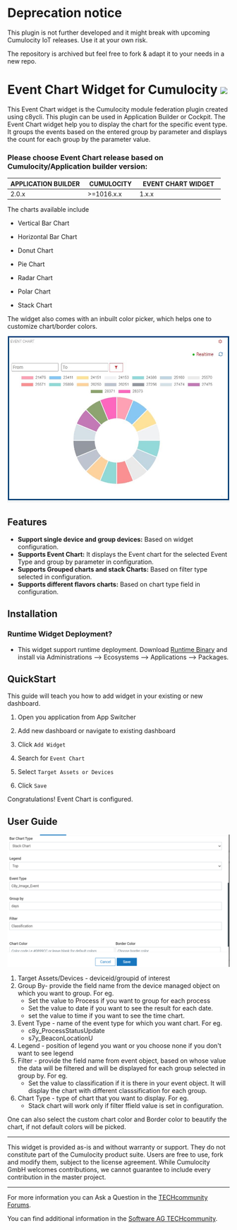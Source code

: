 # Deprecation notice
This plugin is not further developed and it might break with upcoming Cumulocity IoT releases. Use it at your own risk.

The repository is archived but feel free to fork & adapt it to your needs in a new repo.
# Event Chart Widget for Cumulocity [<img width="35" src="https://user-images.githubusercontent.com/32765455/211497905-561e9197-18b9-43d5-a023-071d3635f4eb.png"/>](https://github.com/SoftwareAG/cumulocity-event-chart-widget-plugin/releases/download/1.0.6/sag-ps-pkg-event-chart-widget-1.0.6.zip)

This Event Chart widget is the Cumulocity module federation plugin created using c8ycli. This plugin can be used in Application Builder or Cockpit.
The Event Chart widget help you to display the chart for the specific event type. It groups the events based on the entered group by parameter and displays the count for each group by the parameter value.

### Please choose Event Chart release based on Cumulocity/Application builder version:

|APPLICATION BUILDER&nbsp; | &nbsp;CUMULOCITY&nbsp; |&nbsp; EVENT CHART WIDGET &nbsp; |
|--------------------|------------|-----------------------------|
| 2.0.x              | >=1016.x.x   | 1.x.x                       |


The charts available include

  * Vertical Bar Chart

  * Horizontal Bar Chart

  * Donut Chart

  * Pie Chart

  * Radar Chart

  * Polar Chart

  * Stack Chart

  The widget also comes with an inbuilt color picker, which helps one to customize chart/border colors. 

![Image](images/event-chart.jpg)

    
## Features

*  **Support single device and group devices:** Based on widget configuration.
*  **Supports Event Chart:** It displays the Event chart for the selected Event Type and group by parameter in configuration.
*  **Supports Grouped charts and stack Charts:** Based on filter type selected in configuration.
*  **Supports different flavors charts:** Based on chart type field in configuration.

   
## Installation

### Runtime Widget Deployment?

* This widget support runtime deployment. Download [Runtime Binary](https://github.com/SoftwareAG/cumulocity-event-chart-widget-plugin/releases/download/1.0.6/sag-ps-pkg-event-chart-widget-1.0.6.zip) and install via Administrations --> Ecosystems --> Applications --> Packages.

## QuickStart

This guide will teach you how to add widget in your existing or new dashboard.

1. Open you application from App Switcher

2. Add new dashboard or navigate to existing dashboard

3. Click `Add Widget`

4. Search for `Event Chart`

5. Select `Target Assets or Devices`

7. Click `Save`

Congratulations! Event Chart is configured.

## User Guide

![Image](images/bar-chart.png)

1. Target Assets/Devices - deviceid/groupid of interest
2. Group By- provide the field name from the device managed object on which you want to group.
  For eg.
    * Set the value to Process if you want to group for each process 
    * Set the value to date if you want to see the result for each date.
    * set the value to time if you want to see the time chart.
3. Event Type - name of the event type for which you want chart.
  For eg.
    * c8y_ProcessStatusUpdate
    * s7y_BeaconLocationU
4. Legend - position of legend you want or you choose none if you don't want to see legend
5. Filter - provide the field name from event object, based on whose value the data will be filtered and will be displayed for each group selected in group by.
  For eg.
    * Set the value to classification if it is there in your event object. It will display the chart with different classsification for each group.
6. Chart Type - type of chart that you want to display.
  For eg.
    * Stack chart will work only if filter ffield value is set in configuration.
                
One can also select the custom chart color and Border color to beautify the chart, if not default colors will be picked.
  

------------------------------


This widget is provided as-is and without warranty or support. They do not constitute part of the Cumulocity product suite. Users are free to use, fork and modify them, subject to the license agreement. While Cumulocity GmbH welcomes contributions, we cannot guarantee to include every contribution in the master project.

_____________________


For more information you can Ask a Question in the [TECHcommunity Forums](https://tech.forums.softwareag.com/tags/c/forum/1/Cumulocity-IoT).


You can find additional information in the [Software AG TECHcommunity](https://tech.forums.softwareag.com/tag/Cumulocity-IoT).
